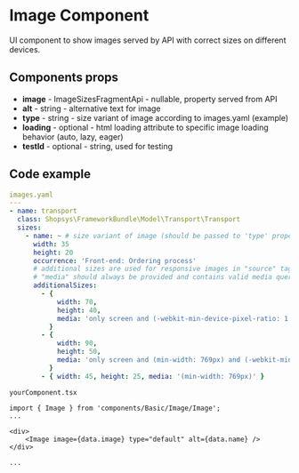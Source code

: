 # Image Component

UI component to show images served by API with correct sizes on different devices.

## Components props

- **image** - ImageSizesFragmentApi - nullable, property served from API
- **alt** - string - alternative text for image
- **type** - string - size variant of image according to images.yaml (example)
- **loading** - optional - html loading attribute to specific image loading behavior (auto, lazy, eager)
- **testId** - optional - string, used for testing

## Code example

```yaml
images.yaml
---
- name: transport
  class: Shopsys\FrameworkBundle\Model\Transport\Transport
  sizes:
    - name: ~ # size variant of image (should be passed to 'type' property) - "~" means "default"
      width: 35
      height: 20
      occurrence: 'Front-end: Ordering process'
      # additional sizes are used for responsive images in "source" tags in picture element
      # "media" should always be provided and contains valid media query
      additionalSizes:
        - {
            width: 70,
            height: 40,
            media: 'only screen and (-webkit-min-device-pixel-ratio: 1.5)'
          }
        - {
            width: 90,
            height: 50,
            media: 'only screen and (min-width: 769px) and (-webkit-min-device-pixel-ratio: 1.5)'
          }
        - { width: 45, height: 25, media: '(min-width: 769px)' }
```

```tsx
yourComponent.tsx

import { Image } from 'components/Basic/Image/Image';
...

<div>
    <Image image={data.image} type="default" alt={data.name} />
</div>

...
```
